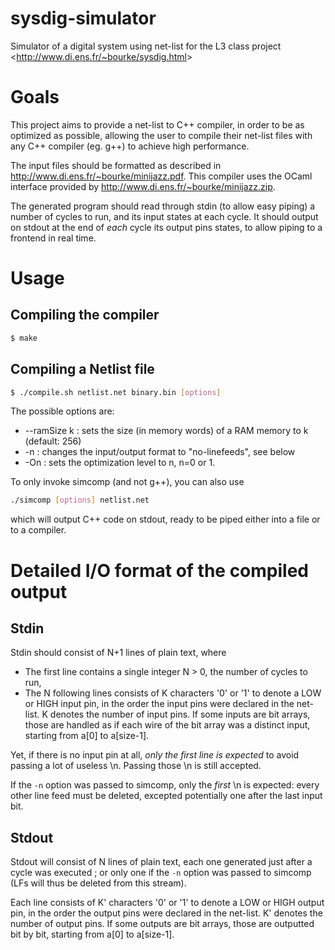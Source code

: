 # sysdig-simulator
Simulator of a digital system using net-list for the L3 class project &lt;http://www.di.ens.fr/~bourke/sysdig.html&gt;

Goals
===

This project aims to provide a net-list to C++ compiler, in order to be as optimized as possible, allowing the user to compile their net-list files with any C++ compiler (eg. g++) to achieve high performance.

The input files should be formatted as described in http://www.di.ens.fr/~bourke/minijazz.pdf. This compiler uses the OCaml interface provided by http://www.di.ens.fr/~bourke/minijazz.zip.

The generated program should read through stdin (to allow easy piping) a number of cycles to run, and its input states at each cycle. It should output on stdout at the end of *each* cycle its output pins states, to allow piping to a frontend in real time.


Usage
===

Compiling the compiler
---

```bash
$ make
```

Compiling a Netlist file
---

```bash
$ ./compile.sh netlist.net binary.bin [options]
```

The possible options are:
* --ramSize k : sets the size (in memory words) of a RAM memory to k (default: 256)
* -n : changes the input/output format to "no-linefeeds", see below
* -On : sets the optimization level to n, n=0 or 1.


To only invoke simcomp (and not g++), you can also use
```bash
./simcomp [options] netlist.net
```

which will output C++ code on stdout, ready to be piped either into a file or to a compiler.

Detailed I/O format of the compiled output
===

Stdin
---

Stdin should consist of N+1 lines of plain text, where

* The first line contains a single integer N > 0, the number of cycles to run,
* The N following lines consists of K characters '0' or '1' to denote a LOW or HIGH input pin, in the order the input pins were declared in the net-list. K denotes the number of input pins. If some inputs are bit arrays, those are handled as if each wire of the bit array was a distinct input, starting from a[0] to a[size-1].

Yet, if there is no input pin at all, *only the first line is expected* to avoid passing a lot of useless \n. Passing those \n is still accepted.

If the `-n` option was passed to simcomp, only the *first* \n is expected: every other line feed must be deleted, excepted potentially one after the last input bit.

Stdout
---

Stdout will consist of N lines of plain text, each one generated just after a cycle was executed ; or only one if the `-n` option was passed to simcomp (LFs will thus be deleted from this stream).

Each line consists of K' characters '0' or '1' to denote a LOW or HIGH output pin, in the order the output pins were declared in the net-list. K' denotes the number of output pins. If some outputs are bit arrays, those are outputted bit by bit, starting from a[0] to a[size-1].
